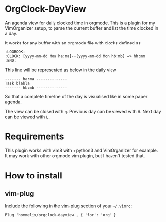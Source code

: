 # OrgClock-DayView

An agenda view for daily clocked time in orgmode. This is a plugin for my VimOrganizer setup, to parse the current buffer and list the time clocked in a day.

It works for any buffer with an orgmode file with clocks defined as

    :LOGBOOK:
    :CLOCK: [yyyy-mm-dd Mon ha:ma]--[yyyy-mm-dd Mon hb:mb] => hh:mm
    :END: 

This line will be represented as below in the daily view

    ------- ha:ma --------------
    Task blabla
    ------- hb:mb --------------

So that a complete timeline of the day is visualised like in some paper agenda.

The view can be closed with ``q``.
Previous day can be viewed with ``H``.
Next day can be viewed with ``L``.

# Requirements

This plugin works with vim8 with +python3 and VimOrganizer for example.
It may work with other orgmode vim plugin, but I haven't tested that.

# How to install

## vim-plug

Include the following in the [vim-plug](https://github.com/junegunn/vim-plug)
section of your `~/.vimrc`:

    Plug 'hommelix/orgclock-dayview', { 'for': 'org' }

